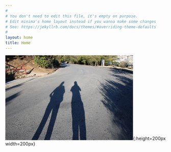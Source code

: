 ```yaml
---
#
# You don't need to edit this file, it's empty on purpose.
# Edit minima's home layout instead if you wanna make some changes
# See: https://jekyllrb.com/docs/themes/#overriding-theme-defaults
#
layout: home
title: Home
---
```

![Atenes](/assets/img/IMG_0208.JPG){:height=200px width=200px}
